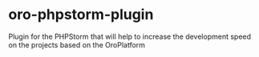 # oro-phpstorm-plugin
Plugin for the PHPStorm that will help to increase the development speed on the projects based on the OroPlatform
